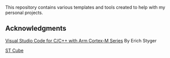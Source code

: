 This repository contains various templates and tools created to help with my personal projects.


## Acknowledgments 

[Visual Studio Code for C/C++ with Arm Cortex-M Series](https://mcuoneclipse.com/2021/05/01/visual-studio-code-for-c-c-with-arm-cortex-m-part-1/) By Erich Styger

[ST Cube](https://www.st.com/en/ecosystems/stm32cube.html)

